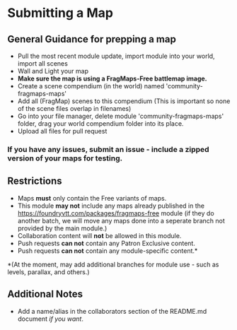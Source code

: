 # Submitting a Map

## General Guidance for prepping a map
- Pull the most recent module update, import module into your world, import all scenes
- Wall and Light your map
- **Make sure the map is using a FragMaps-Free battlemap image.**
- Create a scene compendium (in the world) named 'community-fragmaps-maps'
- Add all (FragMap) scenes to this compendium (This is important so none of the scene files overlap in filenames)
- Go into your file manager, delete module 'community-fragmaps-maps' folder, drag your world compendium folder into its place.
- Upload all files for pull request

### If you have any issues, submit an issue - include a zipped version of your maps for testing.

## Restrictions
- Maps **must** only contain the Free variants of maps.
- This module **may not** include any maps already published in the https://foundryvtt.com/packages/fragmaps-free module (if they do another batch, we will move any maps done into a seperate branch not provided by the main module.)
- Collaboration content will **not** be allowed in this module.
- Push requests **can not** contain any Patron Exclusive content.
- Push requests **can not** contain any module-specific content.*

*(At the moment, may add additional branches for module use - such as levels, parallax, and others.)

## Additional Notes
- Add a name/alias in the collaborators section of the README.md document _if you want_.
